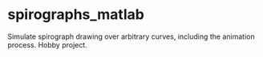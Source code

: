 # spirographs_matlab
Simulate spirograph drawing over arbitrary curves, including the animation process. Hobby project.
